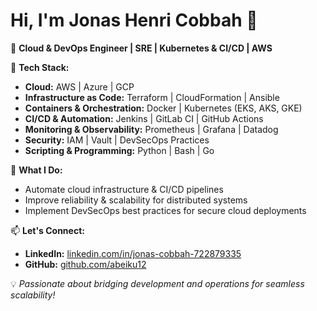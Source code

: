 # Hi, I'm Jonas Henri Cobbah 👋

🚀 **Cloud & DevOps Engineer | SRE | Kubernetes & CI/CD | AWS**

🔧 **Tech Stack:**  
- **Cloud:** AWS | Azure | GCP  
- **Infrastructure as Code:** Terraform | CloudFormation | Ansible  
- **Containers & Orchestration:** Docker | Kubernetes (EKS, AKS, GKE)  
- **CI/CD & Automation:** Jenkins | GitLab CI | GitHub Actions  
- **Monitoring & Observability:** Prometheus | Grafana | Datadog  
- **Security:** IAM | Vault | DevSecOps Practices  
- **Scripting & Programming:** Python | Bash | Go  

📌 **What I Do:**  
- Automate cloud infrastructure & CI/CD pipelines  
- Improve reliability & scalability for distributed systems  
- Implement DevSecOps best practices for secure cloud deployments  

📫 **Let's Connect:**  
- **LinkedIn:** [linkedin.com/in/jonas-cobbah-722879335](https://www.linkedin.com/in/jonas-cobbah-722879335)  
- **GitHub:** [github.com/abeiku12](https://github.com/abeiku12)  

💡 *Passionate about bridging development and operations for seamless scalability!*
